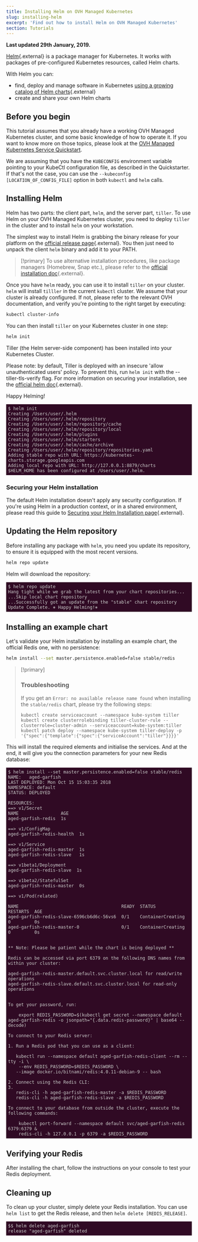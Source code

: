 ```yaml
---
title: Installing Helm on OVH Managed Kubernetes
slug: installing-helm
excerpt: 'Find out how to install Helm on OVH Managed Kubernetes'
section: Tutorials
---
```


<style>
 pre {
     font-size: 14px;
 }
 pre.console {
   background-color: #300A24; 
   color: #ccc;
   font-family: monospace;
   padding: 5px;
   margin-bottom: 5px;
 }
 pre.console code {
   border: solid 0px transparent;
   font-family: monospace !important;
 }
 .small {
     font-size: 0.75em;
 }
</style>

**Last updated 29th January, 2019.**

[Helm](https://docs.helm.sh/){.external} is a package manager for Kubernetes. It works with packages of pre-configured Kubernetes resources, called Helm charts. 

With Helm you can:

- find, deploy and manage software in Kubernetes [using a growing catalog of Helm charts](https://github.com/helm/charts){.external}
- create and share your own Helm charts

## Before you begin

This tutorial assumes that you already have a working OVH Managed Kubernetes cluster, and some basic knowledge of how to operate it. If you want to know more on those topics, please look at the [OVH Managed Kubernetes Service Quickstart](../deploying-hello-world/).

We are assuming that you have the `KUBECONFIG` environment variable pointing to your KubeCtl configuration file, as described in the Quickstarter. If that's not the case, you can use the `--kubeconfig [LOCATION_OF_CONFIG_FILE]` option in both `kubectl` and `helm` calls. 

## Installing Helm

Helm has two parts: the client part, `helm`, and the server part, `tiller`. To use Helm on your OVH Managed Kubernetes cluster, you need to deploy `tiller` in the cluster and to install `helm` on your workstation.  

The simplest way to install Helm is grabbing the binary release for your platform on the [official release page](https://github.com/helm/helm/releases/latest){.external}. You then just need to unpack the client `helm` binary and add it to your PATH.

> [!primary]
> To use alternative installation procedures, like package managers (Homebrew, Snap etc.), please refer to the [official installation doc](https://docs.helm.sh/using_helm/#installing-helm){.external}.
>

Once you have `helm` ready, you can use it to install `tiller` on your cluster. `helm` will install `tilller` in the current `kubectl` cluster. We assume that your cluster is already configured. If not, please refer to the relevant OVH documentation, and verify you're pointing to the right target by executing:

```bash
kubectl cluster-info
```

You can then install `tiller` on your Kubernetes cluster in one step:

```bash
helm init
```

Tiller (the Helm server-side component) has been installed into your Kubernetes Cluster.

Please note: by default, Tiller is deployed with an insecure 'allow unauthenticated users' policy. To prevent this, run `helm init` with the --tiller-tls-verify flag. For more information on securing your installation, see the [official helm doc](https://docs.helm.sh/using_helm/#securing-your-helm-installation){.external}.

Happy Helming!

<pre class="console"><code>$ helm init
Creating /Users/user/.helm
Creating /Users/user/.helm/repository
Creating /Users/user/.helm/repository/cache
Creating /Users/user/.helm/repository/local
Creating /Users/user/.helm/plugins
Creating /Users/user/.helm/starters
Creating /Users/user/.helm/cache/archive
Creating /Users/user/.helm/repository/repositories.yaml
Adding stable repo with URL: https://kubernetes-charts.storage.googleapis.com
Adding local repo with URL: http://127.0.0.1:8879/charts
$HELM_HOME has been configured at /Users/user/.helm.
</code></pre>


### Securing your Helm installation

The default Helm installation doesn't apply any security configuration. If you're using Helm in a production context, or in a shared environment, please read this guide to [Securing your Helm Installation page](https://docs.helm.sh/using_helm/#securing-your-helm-installation){.external}. 


## Updating the Helm repository

Before installing any package with `helm`, you need you update its repository, to ensure it is equipped with the most recent versions.

```bash
helm repo update 
```

Helm will download the repository:

<pre class="console"><code>$ helm repo update
Hang tight while we grab the latest from your chart repositories...
...Skip local chart repository
...Successfully got an update from the "stable" chart repository
Update Complete. ⎈ Happy Helming!⎈
</code></pre>


## Installing an example chart

Let's validate your Helm installation by installing an example chart, the official Redis one, with no persistence:

```bash
helm install --set master.persistence.enabled=false stable/redis
```

> [!primary]
> ### Troubleshooting
>
>If you get an `Error: no available release name found` when installing the `stable/redis` chart, please try the following steps:
>
> 
>     kubectl create serviceaccount --namespace kube-system tiller
>     kubectl create clusterrolebinding tiller-cluster-rule --clusterrole=cluster-admin --serviceaccount=kube-system:tiller
>     kubectl patch deploy --namespace kube-system tiller-deploy -p '{"spec":{"template":{"spec":{"serviceAccount":"tiller"}}}}'
> 

This will install the required elements and initialise the services. And at the end, it will give you the connection parameters for your new Redis database:


<pre class="console"><code>$ helm install --set master.persistence.enabled=false stable/redis
NAME:   aged-garfish
LAST DEPLOYED: Mon Oct 15 15:03:35 2018
NAMESPACE: default
STATUS: DEPLOYED

RESOURCES:
==> v1/Secret
NAME                AGE
aged-garfish-redis  1s

==> v1/ConfigMap
aged-garfish-redis-health  1s

==> v1/Service
aged-garfish-redis-master  1s
aged-garfish-redis-slave   1s

==> v1beta1/Deployment
aged-garfish-redis-slave  1s

==> v1beta2/StatefulSet
aged-garfish-redis-master  0s

==> v1/Pod(related)

NAME                                       READY  STATUS             RESTARTS  AGE
aged-garfish-redis-slave-6596cb6d6c-56vs6  0/1    ContainerCreating  0         0s
aged-garfish-redis-master-0                0/1    ContainerCreating  0         0s


** Note: Please be patient while the chart is being deployed **

Redis can be accessed via port 6379 on the following DNS names from within your cluster:

aged-garfish-redis-master.default.svc.cluster.local for read/write operations
aged-garfish-redis-slave.default.svc.cluster.local for read-only operations


To get your password, run:

    export REDIS_PASSWORD=$(kubectl get secret --namespace default aged-garfish-redis -o jsonpath="{.data.redis-password}" | base64 --decode)

To connect to your Redis server:

1. Run a Redis pod that you can use as a client:

   kubectl run --namespace default aged-garfish-redis-client --rm --tty -i \
    --env REDIS_PASSWORD=$REDIS_PASSWORD \
   --image docker.io/bitnami/redis:4.0.11-debian-9 -- bash

2. Connect using the Redis CLI:
3. 
   redis-cli -h aged-garfish-redis-master -a $REDIS_PASSWORD
   redis-cli -h aged-garfish-redis-slave -a $REDIS_PASSWORD

To connect to your database from outside the cluster, execute the following commands:

    kubectl port-forward --namespace default svc/aged-garfish-redis 6379:6379 &
    redis-cli -h 127.0.0.1 -p 6379 -a $REDIS_PASSWORD
</code></pre>

## Verifying your Redis

After installing the chart, follow the instructions on your console to test your Redis deployment.

## Cleaning up

To clean up your cluster, simply delete your Redis installation. You can use `helm list` to get the Redis release, and then `helm delete [REDIS_RELEASE]`.

<pre class="console"><code>$$ helm delete aged-garfish
release "aged-garfish" deleted
</code></pre>